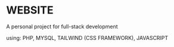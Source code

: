 # WEBSITE
A personal project for full-stack development

using:
PHP, MYSQL, TAILWIND (CSS FRAMEWORK), JAVASCRIPT